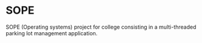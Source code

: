 # SOPE
SOPE (Operating systems) project for college consisting in a multi-threaded parking lot management application.
